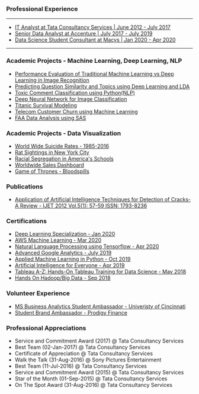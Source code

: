 

### Professional Experience

---
- [IT Analyst at Tata Consultancy Services | June 2012 - July 2017](https://www.tcs.com)
- [Senior Data Analyst at Accenture | July 2017 - July 2019](https://www.accenture.com/us-en/services/consulting/technology-consulting)
- [Data Science Student Consultant at Macys | Jan 2020 - Apr 2020](https://www.macys.com)
---

### Academic Projects - Machine Learning, Deep Learning, NLP

- [Performance Evaluation of Traditional Machine Learning vs Deep Learning in Image Recognition](https://github.com/sagar-sahoo/Traditional-ML-vs-Deep-Learning)
- [Predicting Question Similarity and Topics using Deep Learning and LDA](https://github.com/sagar-sahoo/Question-Similarity-and-Topic-Modeling-using-Deep-Learning-and-LDA)
- [Toxic Comment Classification using Python(NLP)](https://github.com/sagar-sahoo/Toxic-Comment-Classification)
- [Deep Neural Network for Image Classification](https://github.com/sagar-sahoo/Deep-Neural-Network-for-Image-Classification)
- [Titanic Survival Modeling](https://github.com/sagar-sahoo/Titanic-Survival-Modeling)
- [Telecom Customer Churn using Machine Learning](https://github.com/sagar-sahoo/Telecom-Customer-Churn)
- [FAA Data Analysis using SAS](https://github.com/sagar-sahoo/FAA-Analysis)


### Academic Projects - Data Visualization

- [World Wide Suicide Rates - 1985-2016](https://public.tableau.com/profile/sagar.sahoo#!/vizhome/TWorldWideSuicideRates/WorldSuicideStatistics)
- [Rat Sightings in New York City](https://public.tableau.com/profile/sagar.sahoo#!/vizhome/RatSightingsinNYC_15816098505950/RatSightings)
- [Racial Segregation in America's Schools](https://public.tableau.com/profile/sagar.sahoo#!/vizhome/RacialSegregation_15811339486320/RacialSegregation)
- [Worldwide Sales Dashboard](https://public.tableau.com/profile/sagar.sahoo#!/vizhome/Customer_15810341164900/WorldwideSales)
- [Game of Thrones - Bloodspills](https://public.tableau.com/profile/sagar.sahoo#!/vizhome/Sat_Project/GOTStoryLine)



### Publications

- [Application of Artificial Intelligence Techniques for Detection of Cracks-A Review - IJET 2012 Vol.5(1): 57-59 ISSN: 1793-8236](http://www.ijetch.org/papers/510-M058.pdf)


### Certifications

- [Deep Learning Specialization - Jan 2020](https://www.coursera.org/account/accomplishments/specialization/certificate/7MBNVWEBJJV2)
- [AWS Machine Learning - Mar 2020](https://www.coursera.org/account/accomplishments/certificate/8KX9VUXBUXBB)
- [Natural Language Processing using Tensorflow - Apr 2020](https://www.coursera.org/account/accomplishments/certificate/3AVDX6QNJ9KL)
- [Advanced Google Analytics - July 2019](https://analytics.google.com/analytics/academy/certificate/qIGtqA0gRmOy0xx9BtY2Aw)
- [Applied Machine Learning in Python - Oct 2019](https://www.coursera.org/account/accomplishments/certificate/24N2RRVPBCUR)
- [Artificial Intelligence for Everyone - Apr 2019](https://www.coursera.org/account/accomplishments/certificate/T8VGKJB29QKQ)
- [Tableau A-Z: Hands-On Tableau Training for Data Science - May 2018](https://www.udemy.com/certificate/UC-TB6XLYQB/)
- [Hands On Hadoop/Big Data - Sep 2018](https://www.udemy.com/certificate/UC-SHCFQV96/)



### Volunteer Experience

- [MS Business Analytics Student Ambassador - Univeristy of Cincinnati](https://business.uc.edu/academics/specialized-masters/business-analytics.html)
- [Student Brand Ambassador - Prodigy Finance](https://prodigyfinance.com)



### Professional Appreciations

- Service and Commitment Award (2017) @ Tata Consultancy Services
- Best Team (02-Jan-2017) @ Tata Consultancy Services
- Certificate of Appreciation @ Tata Consultancy Services
- Walk the Talk  (31-Aug-2016) @ Sony Pictures Entertainment
- Best Team (11-Jul-2016) @ Tata Consultancy Services
- Service and Commitment Award (2015) @ Tata Consultancy Services
- Star of the Month (01-Sep-2015) @ Tata Consultancy Services
- On The Spot Award (31-Aug-2016) @ Tata Consultancy Services



